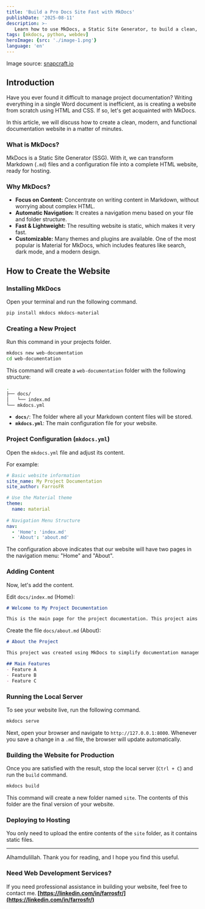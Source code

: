 ```yaml
---
title: 'Build a Pro Docs Site Fast with MkDocs'
publishDate: '2025-08-11'
description: >-
   Learn how to use MkDocs, a Static Site Generator, to build a clean, modern, and functional documentation website in minutes.
tags: [mkdocs, python, webdev]
heroImage: {src: './image-1.png'}
language: 'en'
---
```


Image source: [snapcraft.io](https://dashboard.snapcraft.io/site_media/appmedia/2019/12/61556938-3c337400-aa63-11e9-9ec1-a3ba5643a1a6.png)

## **Introduction**

Have you ever found it difficult to manage project documentation? Writing everything in a single Word document is inefficient, as is creating a website from scratch using HTML and CSS. If so, let's get acquainted with MkDocs.

In this article, we will discuss how to create a clean, modern, and functional documentation website in a matter of minutes.

### **What is MkDocs?**

MkDocs is a Static Site Generator (SSG). With it, we can transform Markdown (`.md`) files and a configuration file into a complete HTML website, ready for hosting.

### **Why MkDocs?**

* **Focus on Content:** Concentrate on writing content in Markdown, without worrying about complex HTML.
* **Automatic Navigation:** It creates a navigation menu based on your file and folder structure.
* **Fast & Lightweight:** The resulting website is static, which makes it very fast.
* **Customizable:** Many themes and plugins are available. One of the most popular is Material for MkDocs, which includes features like search, dark mode, and a modern design.

## **How to Create the Website**

### **Installing MkDocs**

Open your terminal and run the following command.

```bash
pip install mkdocs mkdocs-material
```

### **Creating a New Project**

Run this command in your projects folder.

```bash
mkdocs new web-documentation
cd web-documentation
```

This command will create a `web-documentation` folder with the following structure:

```bash
.
├── docs/
│   └── index.md
└── mkdocs.yml
```

* **`docs/`**: The folder where all your Markdown content files will be stored.
* **`mkdocs.yml`**: The main configuration file for your website.

### **Project Configuration (`mkdocs.yml`)**

Open the `mkdocs.yml` file and adjust its content.

For example:

```yaml
# Basic website information
site_name: My Project Documentation
site_author: FarrosFR

# Use the Material theme
theme:
  name: material
  
# Navigation Menu Structure
nav:
  - 'Home': 'index.md'
  - 'About': 'about.md'
```

The configuration above indicates that our website will have two pages in the navigation menu: "Home" and "About".

### **Adding Content**

Now, let's add the content.

Edit `docs/index.md` (Home):

```markdown
# Welcome to My Project Documentation

This is the main page for the project documentation. This project aims to...
```

Create the file `docs/about.md` (About):

```markdown
# About the Project

This project was created using MkDocs to simplify documentation management.

## Main Features
- Feature A
- Feature B
- Feature C
```

### **Running the Local Server**

To see your website live, run the following command.

```bash
mkdocs serve
```

Next, open your browser and navigate to `http://127.0.0.1:8000`. Whenever you save a change in a `.md` file, the browser will update automatically.

### **Building the Website for Production**

Once you are satisfied with the result, stop the local server (`Ctrl + C`) and run the `build` command.

```bash
mkdocs build
```

This command will create a new folder named `site`. The contents of this folder are the final version of your website.

### **Deploying to Hosting**

You only need to upload the entire contents of the `site` folder, as it contains static files.

-----

Alhamdulillah. Thank you for reading, and I hope you find this useful.

### **Need Web Development Services?**

If you need professional assistance in building your website, feel free to contact me.
**[https://linkedin.com/in/farrosfr/](https://linkedin.com/in/farrosfr/)**
